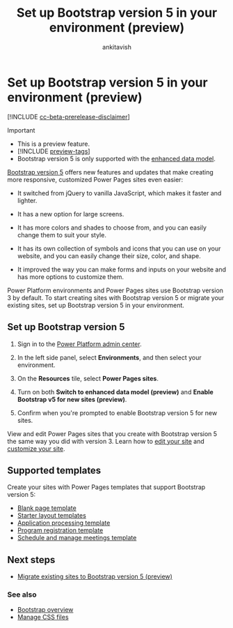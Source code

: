 ﻿---
title: Set up Bootstrap version 5 in your environment (preview)
description: Learn how to set up Bootstrap version 5 in your environment to take advantage of new features and updates that make creating responsive, customized Power Pages sites even easier.
ms.topic: how-to
ms.date: 09/27/2023
author: ankitavish
ms.author: avishwakarma
ms.reviewer: kkendrick
contributors:
  - ProfessorKendrick
ms.custom:
  - ai-gen-docs-bap
  - ai-gen-desc
  - ai-seo-date:11/16/2023
  - bap-template
---

# Set up Bootstrap version 5 in your environment (preview)

[!INCLUDE [cc-beta-prerelease-disclaimer](../includes/cc-beta-prerelease-disclaimer.md)]

> [!IMPORTANT]
>
> - This is a preview feature.
> - [!INCLUDE [preview-tags](../includes/cc-preview-features-definition.md)]
> - Bootstrap version 5 is only supported with the [enhanced data model](../admin/enhanced-data-model.md).

[Bootstrap version 5](https://getbootstrap.com/docs/5.0/getting-started/introduction/) offers new features and updates that make creating more responsive, customized Power Pages sites even easier:

- It switched from jQuery to vanilla JavaScript, which makes it faster and lighter.

- It has a new option for large screens.

- It has more colors and shades to choose from, and you can easily change them to suit your style.

- It has its own collection of symbols and icons that you can use on your website, and you can easily change their size, color, and shape.

- It improved the way you can make forms and inputs on your website and has more options to customize them.

Power Platform environments and Power Pages sites use Bootstrap version 3 by default. To start creating sites with Bootstrap version 5 or migrate your existing sites, set up Bootstrap version 5 in your environment.

## Set up Bootstrap version 5

1. Sign in to the [Power Platform admin center](https://admin.powerplatform.microsoft.com/).

1. In the left side panel, select **Environments**, and then select your environment.

1. On the **Resources** tile, select **Power Pages sites**.

1. Turn on both **Switch to enhanced data model (preview)** and **Enable Bootstrap v5 for new sites (preview)**.

1. Confirm when you're prompted to enable Bootstrap version 5 for new sites.

View and edit Power Pages sites that you create with Bootstrap version 5 the same way you did with version 3. Learn how to [edit your site](../getting-started/customize-pages.md) and [customize your site](../configure/bootstrap-overview.md#customize-bootstrap).

## Supported templates

Create your sites with Power Pages templates that support Bootstrap version 5:

- [Blank page template](../templates/blank.md)
- [Starter layout templates](../templates/starter-layout.md)
- [Application processing template](../templates/building-permit.md)
- [Program registration template](../templates/after-school.md)
- [Schedule and manage meetings template](../templates/book-a-meeting.md)

## Next steps

- [Migrate existing sites to Bootstrap version 5 (preview)](migrate-bootstrap.md)

### See also

- [Bootstrap overview](bootstrap-overview.md)
- [Manage CSS files](manage-css.md)
